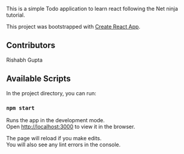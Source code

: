 This is a simple Todo application to learn react following the Net ninja tutorial.

This project was bootstrapped with [Create React App](https://github.com/facebook/create-react-app).


## Contributors

Rishabh Gupta

## Available Scripts

In the project directory, you can run:

### `npm start`

Runs the app in the development mode.<br />
Open [http://localhost:3000](http://localhost:3000) to view it in the browser.

The page will reload if you make edits.<br />
You will also see any lint errors in the console.



